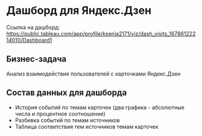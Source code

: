 # Дашборд для Яндекс.Дзен
Ссылка на дашборд: <https://public.tableau.com/app/profile/ksenia2171/viz/dash_visits_16786122214010/Dashboard1>

## Бизнес-задача
Анализ взаимодействия пользователей с карточками Яндекс.Дзен

## Состав данных для дашборда
- История событий по темам карточек (два графика - абсолютные числа и процентное соотношение)
- Разбивка событий по темам источников
- Таблица соответствия тем источников темам карточек
